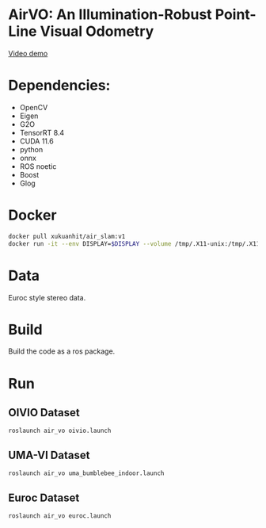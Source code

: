 # AirVO: An Illumination-Robust Point-Line Visual Odometry
[Video demo](https://www.youtube.com/watch?v=ZBggy5syysY)

# Dependencies:
* OpenCV
* Eigen
* G2O
* TensorRT 8.4
* CUDA 11.6
* python
* onnx
* ROS noetic
* Boost
* Glog


# Docker     
```bash
docker pull xukuanhit/air_slam:v1
docker run -it --env DISPLAY=$DISPLAY --volume /tmp/.X11-unix:/tmp/.X11-unix:rw --privileged --network host --runtime nvidia --gpus all --volume ${PWD}:/workspace --workdir /workspace --name air_slam xukuanhit/air_slam:v1 /bin/bash
```

# Data
Euroc style stereo data.


# Build
Build the code as a ros package.


# Run 

## OIVIO Dataset
```
roslaunch air_vo oivio.launch 
```

## UMA-VI Dataset
```
roslaunch air_vo uma_bumblebee_indoor.launch 
```

## Euroc Dataset
```
roslaunch air_vo euroc.launch 
```
